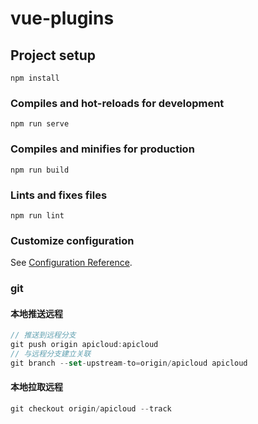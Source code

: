 # vue-plugins

## Project setup

```
npm install
```

### Compiles and hot-reloads for development

```
npm run serve
```

### Compiles and minifies for production

```
npm run build
```

### Lints and fixes files

```
npm run lint
```

### Customize configuration

See [Configuration Reference](https://cli.vuejs.org/config/).

### git

#### 本地推送远程

```js
// 推送到远程分支
git push origin apicloud:apicloud
// 与远程分支建立关联
git branch --set-upstream-to=origin/apicloud apicloud
```

#### 本地拉取远程

```js
git checkout origin/apicloud --track
```
